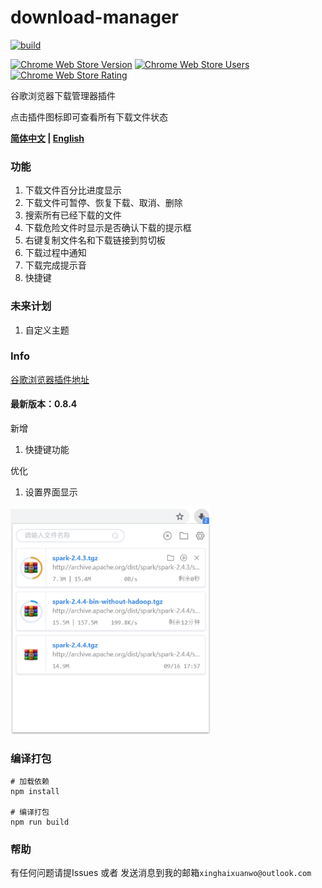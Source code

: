 # **download-manager**
[![build](https://api.travis-ci.org/xinghaixuanwo/download-manager.svg?branch=master)](https://www.travis-ci.org/xinghaixuanwo/download-manager)

[![Chrome Web Store Version](https://img.shields.io/chrome-web-store/v/ofpglhlcdbjdhlacgbljnildhajfmlei.svg?style=flat-square&label=Chrome%20Web%20Store)](https://chrome.google.com/webstore/detail/ofpglhlcdbjdhlacgbljnildhajfmlei)
[![Chrome Web Store Users](https://img.shields.io/chrome-web-store/d/ofpglhlcdbjdhlacgbljnildhajfmlei.svg?style=flat-square&label=Users)](https://chrome.google.com/webstore/detail/ofpglhlcdbjdhlacgbljnildhajfmlei)
[![Chrome Web Store Rating](https://img.shields.io/chrome-web-store/rating/ofpglhlcdbjdhlacgbljnildhajfmlei.svg?style=flat-square&label=Rating)](https://chrome.google.com/webstore/detail/ofpglhlcdbjdhlacgbljnildhajfmlei)

谷歌浏览器下载管理器插件

点击插件图标即可查看所有下载文件状态

**[简体中文](../README.md) | [English](docs/README_EN.md)**


### **功能**
1. 下载文件百分比进度显示
2. 下载文件可暂停、恢复下载、取消、删除
3. 搜索所有已经下载的文件
4. 下载危险文件时显示是否确认下载的提示框
5. 右键复制文件名和下载链接到剪切板
6. 下载过程中通知
7. 下载完成提示音
8. 快捷键

### **未来计划**
1. 自定义主题

### **Info**
[谷歌浏览器插件地址](https://chrome.google.com/webstore/detail/%E4%B8%8B%E8%BD%BD%E7%AE%A1%E7%90%86%E5%99%A8/ofpglhlcdbjdhlacgbljnildhajfmlei)

#### **最新版本**：0.8.4

新增
1. 快捷键功能

优化
1. 设置界面显示


<img src="docs/img/1.png" width="320" hegiht="420" alt=""/>

### **编译打包**
```
# 加载依赖
npm install

# 编译打包
npm run build
```

### 帮助
有任何问题请提Issues
或者
发送消息到我的邮箱`xinghaixuanwo@outlook.com`
